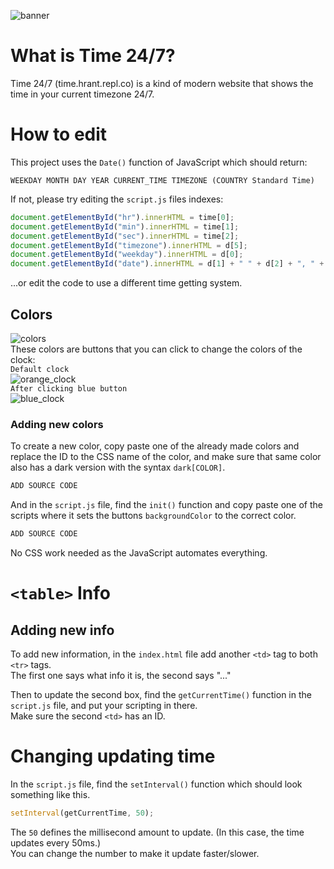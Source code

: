 ![banner](https://user-images.githubusercontent.com/111834874/196954290-a0fa87cd-a04e-4643-8137-f5ce8e8b1208.png)

# What is Time 24/7?
Time 24/7 (time.hrant.repl.co) is a kind of modern website that shows the time in your current timezone 24/7.

# How to edit
This project uses the `Date()` function of JavaScript which should return:  
```
WEEKDAY MONTH DAY YEAR CURRENT_TIME TIMEZONE (COUNTRY Standard Time)
```
If not, please try editing the `script.js` files indexes:
```js
document.getElementById("hr").innerHTML = time[0];
document.getElementById("min").innerHTML = time[1];
document.getElementById("sec").innerHTML = time[2];
document.getElementById("timezone").innerHTML = d[5];
document.getElementById("weekday").innerHTML = d[0];
document.getElementById("date").innerHTML = d[1] + " " + d[2] + ", " + d[3]
```
...or edit the code to use a different time getting system.

## Colors
![colors](https://user-images.githubusercontent.com/111834874/196954870-cb262a8b-e5fa-48d6-8b41-6b2b4164ed38.png)  
These colors are buttons that you can click to change the colors of the clock:  
`Default clock`  
![orange_clock](https://user-images.githubusercontent.com/111834874/196955263-6525c47d-a452-4a44-9300-658b205d2b62.png)  
`After clicking blue button`  
![blue_clock](https://user-images.githubusercontent.com/111834874/196955260-a5a1a7e4-2f63-4051-bd74-9e0884563d6c.png)

### Adding new colors
To create a new color, copy paste one of the already made colors and replace the ID to the CSS name of the color, and make sure that same color also has a dark version with the syntax `dark[COLOR]`.

```html
ADD SOURCE CODE
```

And in the `script.js` file, find the `init()` function and copy paste one of the scripts where it sets the buttons `backgroundColor` to the correct color.

```js
ADD SOURCE CODE
```

No CSS work needed as the JavaScript automates everything.

# `<table>` Info

## Adding new info

To add new information, in the `index.html` file add another `<td>` tag to both `<tr>` tags.  
The first one says what info it is, the second says "..."
    
Then to update the second box, find the `getCurrentTime()` function in the `script.js` file, and put your scripting in there.  
Make sure the second `<td>` has an ID.

# Changing updating time

In the `script.js` file, find the `setInterval()` function which should look something like this.
```js
setInterval(getCurrentTime, 50);
```
The `50` defines the millisecond amount to update. (In this case, the time updates every 50ms.)  
You can change the number to make it update faster/slower.
